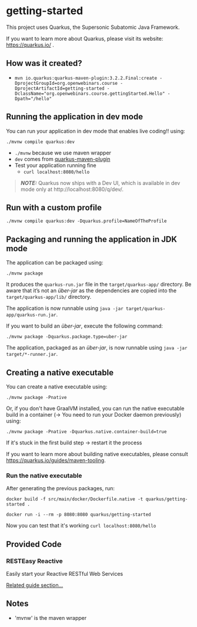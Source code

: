 # getting-started

This project uses Quarkus, the Supersonic Subatomic Java Framework.

If you want to learn more about Quarkus, please visit its website: https://quarkus.io/ .

## How was it created?
* `mvn io.quarkus:quarkus-maven-plugin:3.2.2.Final:create -DprojectGroupId=org.openwebinars.course -DprojectArtifactId=getting-started -DclassName="org.openwebinars.course.gettingStarted.Hello" -Dpath="/hello"`


## Running the application in dev mode

You can run your application in dev mode that enables live coding!! using:
```shell script
./mvnw compile quarkus:dev
```
* `./mvnw` because we use maven wrapper
* `dev` comes from [quarkus-maven-plugin](https://github.com/quarkusio/quarkus-platform/blob/main/generated-platform-project/quarkus-maven-plugin/src/main/java/io/quarkus/maven/DevMojo.java#L121)
* Test your application running fine
  * `curl localhost:8080/hello`

> **_NOTE:_**  Quarkus now ships with a Dev UI, which is available in dev mode only at http://localhost:8080/q/dev/.

## Run with a custom profile
`./mvnw compile quarkus:dev -Dquarkus.profile=NameOfTheProfile`

## Packaging and running the application in JDK mode

The application can be packaged using:
```shell script
./mvnw package
```
It produces the `quarkus-run.jar` file in the `target/quarkus-app/` directory.
Be aware that it’s not an _über-jar_ as the dependencies are copied into the `target/quarkus-app/lib/` directory.

The application is now runnable using `java -jar target/quarkus-app/quarkus-run.jar`.

If you want to build an _über-jar_, execute the following command:
```shell script
./mvnw package -Dquarkus.package.type=uber-jar
```

The application, packaged as an _über-jar_, is now runnable using `java -jar target/*-runner.jar`.

## Creating a native executable

You can create a native executable using: 
```shell script
./mvnw package -Pnative
```

Or, if you don't have GraalVM installed, you can run the native executable build in a container (-> You need to run your Docker daemon previously) using: 
```shell script
./mvnw package -Pnative -Dquarkus.native.container-build=true
```
If it's stuck in the first build step -> restart it the process

If you want to learn more about building native executables, please consult https://quarkus.io/guides/maven-tooling.

### Run the native executable
After generating the previous packages, run:

`docker build -f src/main/docker/Dockerfile.native -t quarkus/getting-started .`

`docker run -i --rm -p 8080:8080 quarkus/getting-started`

Now you can test that it's working `curl localhost:8080/hello` 


## Provided Code

### RESTEasy Reactive

Easily start your Reactive RESTful Web Services

[Related guide section...](https://quarkus.io/guides/getting-started-reactive#reactive-jax-rs-resources)

## Notes
* 'mvnw' is the maven wrapper